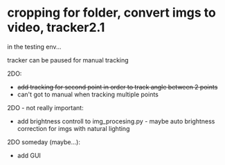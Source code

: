 # cropping for folder, convert imgs to video, tracker2.1 
in the testing env...

tracker can be paused for manual tracking


2DO:
* ~~add tracking for second point in order to track angle between 2 points~~
* can't got to manual when tracking multiple points


2DO - not really important:
* add brightness controll to img_procesing.py - maybe auto brightness correction for imgs with natural lighting

2DO someday (maybe...):
* add GUI

